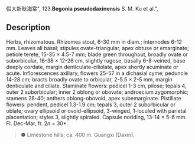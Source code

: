 假大新秋海棠",
123.**Begonia pseudodaxinensis** S. M. Ku et al.",

## Description
Herbs, rhizomatous. Rhizomes stout, 6-30 mm in diam.; internodes 6-12 mm. Leaves all basal; stipules ovate-triangular, apex obtuse or emarginate; petiole terete, 15-35 × 4.5-7 mm; blade green throughout, broadly ovate or suborbicular, 16-38 × 12-26 cm, slightly rugose, basally 6-8-veined, base deeply cordate, margin denticulate-ciliolate, apex shortly acuminate or acute. Inflorescences axillary, flowers 25-57 in a dichasial cyme; peduncle 14-28 cm; bracts broadly ovate to orbicular, 2-5.5 × 2-5 mm, margin denticulate and ciliate. Staminate flowers: pedicel 1-3 cm, pilose; tepals 4, outer 2 suborbicular; inner 2 oblong or obovate; androecium zygomorphic; stamens 28-40; anthers oblong-obovoid, apex subemarginate. Pistillate flowers: pendent, pedicel 1.3-1.9 cm; tepals 3, outer 2 suborbicular or oblate; ovary ellipsoid or ovoid-ellipsoid, 3-winged, 1-loculed with parietal placentation; styles 3, slightly spiraled. Capsule nodding, 13-14 × 5-6 mm. Fl. Dec-Mar, fr. 2*n* = 30*.

> ● Limestone hills; ca. 400 m. Guangxi (Daxin).
